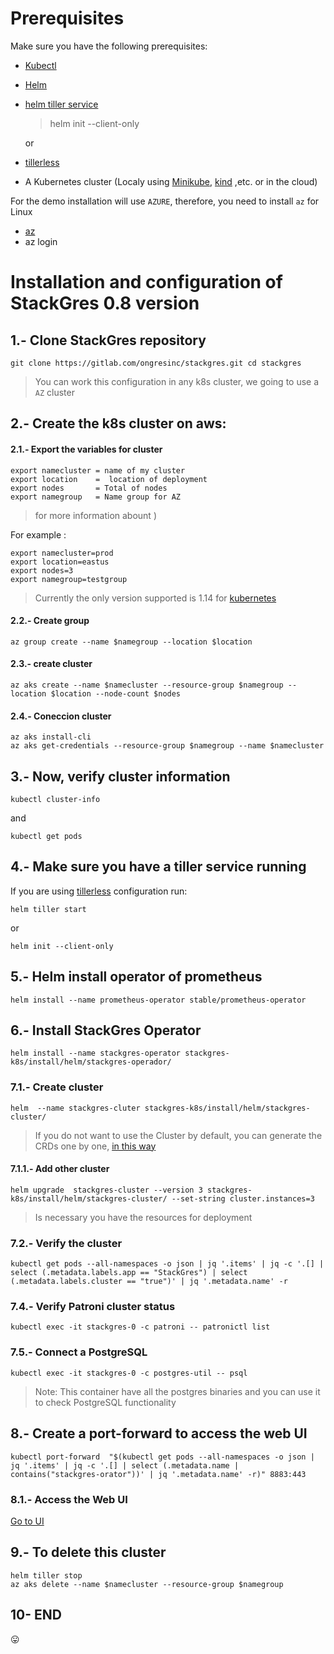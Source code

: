 # Prerequisites
Make sure you have the following prerequisites:

- [Kubectl ](https://kubernetes.io/es/docs/tasks/tools/install-kubectl/)

- [Helm ](https://helm.sh/docs/using_helm/#installing-helm)
- [helm tiller service](https://helm.sh/docs/using_helm/#initialize-helm-and-install-tiller)
  > helm init --client-only

  or
- [tillerless](https://github.com/rimusz/helm-tiller)

- A Kubernetes cluster (Localy using [Minikube](https://kubernetes.io/es/docs/tasks/tools/install-minikube/), [kind](https://github.com/kubernetes-sigs/kind) ,etc. or in the cloud)


For the demo installation will use `AZURE`,  therefore,  you need to install  `az` for Linux


- [az](https://docs.microsoft.com/es-es/cli/azure/install-azure-cli-apt?view=azure-cli-latest)
- az login



# Installation and configuration of StackGres 0.8 version
## 1.- Clone StackGres repository

`
git clone https://gitlab.com/ongresinc/stackgres.git
cd stackgres
`

> You can work this configuration in any k8s cluster, we going to use a `AZ` cluster


## 2.- Create the k8s cluster on aws:
#### 2.1.- Export the variables for cluster
```
export namecluster = name of my cluster
export location    =  location of deployment
export nodes       = Total of nodes
export namegroup   = Name group for AZ
```
> for more information abount )

For example :
```
export namecluster=prod
export location=eastus
export nodes=3
export namegroup=testgroup
```
> Currently the only version supported is 1.14 for [kubernetes]()

#### 2.2.- Create group
`az group create --name $namegroup --location $location`
#### 2.3.- create cluster
`az aks create --name $namecluster --resource-group $namegroup --location $location --node-count $nodes`
#### 2.4.- Coneccion cluster
```
az aks install-cli
az aks get-credentials --resource-group $namegroup --name $namecluster
```

## 3.-  Now, verify cluster information
`kubectl cluster-info`

and

`kubectl get pods`


## 4.- Make sure you have a tiller service running

If you are using [tillerless](https://github.com/rimusz/helm-tiller) configuration run:

`helm tiller start`

or

`helm init --client-only`

## 5.- Helm install operator of prometheus
`helm install --name prometheus-operator stable/prometheus-operator
`
## 6.- Install StackGres Operator
`helm install --name stackgres-operator stackgres-k8s/install/helm/stackgres-operador/`
### 7.1.- Create cluster
`helm  --name stackgres-cluter stackgres-k8s/install/helm/stackgres-cluster/`

> If you do not want to use the Cluster by default, you can generate the CRDs one by one, [in this way](cr.md)

#### 7.1.1.- Add  other cluster
`helm upgrade  stackgres-cluster --version 3 stackgres-k8s/install/helm/stackgres-cluster/ --set-string cluster.instances=3`

> Is necessary you have the resources for deployment
### 7.2.- Verify the cluster

`kubectl get pods --all-namespaces -o json | jq '.items' | jq -c '.[] | select (.metadata.labels.app == "StackGres") | select (.metadata.labels.cluster == "true")' | jq '.metadata.name' -r`
### 7.4.- Verify Patroni cluster status

`kubectl exec -it stackgres-0 -c patroni -- patronictl list`

### 7.5.- Connect a PostgreSQL

`kubectl exec -it stackgres-0 -c postgres-util -- psql`

> Note: This container have all the postgres binaries and you can use it to check PostgreSQL functionality  

## 8.-  Create a port-forward to access the web UI

`kubectl port-forward  "$(kubectl get pods --all-namespaces -o json | jq '.items' | jq -c '.[] | select (.metadata.name | contains("stackgres-orator"))' | jq '.metadata.name' -r)" 8883:443`


### 8.1.- Access the Web UI
[Go to UI](https://127.0.0.1:8443 )

## 9.- To delete this cluster
```
helm tiller stop
az aks delete --name $namecluster --resource-group $namegroup
```

## 10- END
:stuck_out_tongue:
